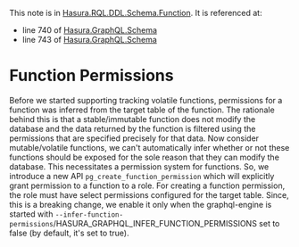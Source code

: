 This note is in [Hasura.RQL.DDL.Schema.Function](https://github.com/hasura/graphql-engine/blob/master/server/src-lib/Hasura/RQL/DDL/Schema/Function.hs#L190).
It is referenced at:
  - line 740 of [Hasura.GraphQL.Schema](https://github.com/hasura/graphql-engine/blob/master/server/src-lib/Hasura/GraphQL/Schema.hs#L740)
  - line 743 of [Hasura.GraphQL.Schema](https://github.com/hasura/graphql-engine/blob/master/server/src-lib/Hasura/GraphQL/Schema.hs#L743)

# Function Permissions

Before we started supporting tracking volatile functions, permissions
for a function was inferred from the target table of the function.
The rationale behind this is that a stable/immutable function does not
modify the database and the data returned by the function is filtered using
the permissions that are specified precisely for that data.
Now consider mutable/volatile functions, we can't automatically infer whether or
not these functions should be exposed for the sole reason that they can modify
the database. This necessitates a permission system for functions.
So, we introduce a new API `pg_create_function_permission` which will
explicitly grant permission to a function to a role. For creating a
function permission, the role must have select permissions configured
for the target table.
Since, this is a breaking change, we enable it only when the graphql-engine
is started with
`--infer-function-permissions`/HASURA_GRAPHQL_INFER_FUNCTION_PERMISSIONS set
to false (by default, it's set to true).

